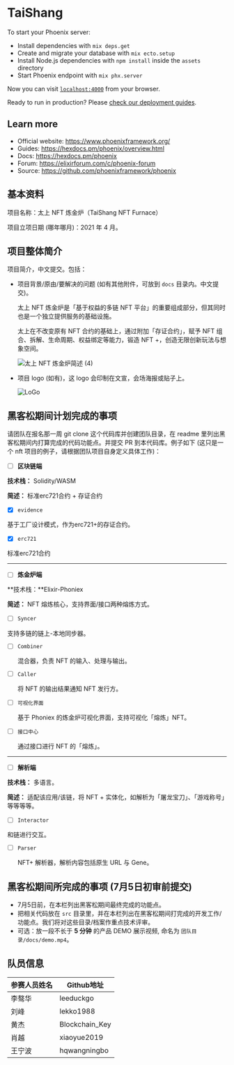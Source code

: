 # TaiShang

To start your Phoenix server:

  * Install dependencies with `mix deps.get`
  * Create and migrate your database with `mix ecto.setup`
  * Install Node.js dependencies with `npm install` inside the `assets` directory
  * Start Phoenix endpoint with `mix phx.server`

Now you can visit [`localhost:4000`](http://localhost:4000) from your browser.

Ready to run in production? Please [check our deployment guides](https://hexdocs.pm/phoenix/deployment.html).

## Learn more

  * Official website: https://www.phoenixframework.org/
  * Guides: https://hexdocs.pm/phoenix/overview.html
  * Docs: https://hexdocs.pm/phoenix
  * Forum: https://elixirforum.com/c/phoenix-forum
  * Source: https://github.com/phoenixframework/phoenix

## 基本资料

项目名称：太上 NFT 炼金炉（TaiShang NFT Furnace）

项目立项日期 (哪年哪月)：2021 年 4 月。

## 项目整体简介

项目简介，中文提交。包括：

- 项目背景/原由/要解决的问题 (如有其他附件，可放到 `docs` 目录内。中文提交)。

  太上 NFT 炼金炉是「基于权益的多链 NFT 平台」的重要组成部分，但其同时也是一个独立提供服务的基础设施。

  太上在不改变原有 NFT 合约的基础上，通过附加「存证合约」，赋予 NFT 组合、拆解、生命周期、权益绑定等能力，锻造 NFT +，创造无限创新玩法与想象空间。

  ![太上 NFT 炼金炉简述 (4)](https://tva1.sinaimg.cn/large/008i3skNgy1gqkikcm71lj31r20u0wjr.jpg)

- 项目 logo (如有)，这 logo 会印制在文宣，会场海报或贴子上。

  ![LoGo](https://tva1.sinaimg.cn/large/008i3skNly1gr1agx4l7lj30hs0b4web.jpg)

## 黑客松期间计划完成的事项

请团队在报名那一周 git clone 这个代码库并创建团队目录，在 readme 里列出黑客松期间内打算完成的代码功能点。并提交 PR 到本代码库。例子如下 (这只是一个 nft 项目的例子，请根据团队项目自身定义具体工作)：

- [ ] **区块链端**

**技术栈：** Solidity/WASM

**简述：** 标准erc721合约 + 存证合约

- [x] `evidence`

基于工厂设计模式，作为erc721+的存证合约。

- [x] `erc721`

标准erc721合约

---

- [ ] **炼金炉端**

**技术栈：**Elixir-Phoniex

**简述：** NFT 熔炼核心，支持界面/接口两种熔炼方式。

- [ ] `Syncer`

支持多链的链上-本地同步器。

- [ ] `Combiner`

  混合器，负责 NFT 的输入、处理与输出。

- [ ] `Caller`

  将 NFT 的输出结果通知 NFT 发行方。

- [ ] `可视化界面`

  基于 Phoniex 的炼金炉可视化界面，支持可视化「熔炼」NFT。

- [ ] `接口中心`

  通过接口进行 NFT 的「熔炼」。

---

- [ ] **解析端**

**技术栈：** 多语言。

**简述：** 适配该应用/该链，将 NFT + 实体化，如解析为「屠龙宝刀」、「游戏称号」等等等等。

- [ ] `Interactor`

和链进行交互。

- [ ] `Parser`

  NFT+ 解析器，解析内容包括原生 URL 与 Gene。


## 黑客松期间所完成的事项 (7月5日初审前提交)

- 7月5日前，在本栏列出黑客松期间最终完成的功能点。
- 把相关代码放在 `src` 目录里，并在本栏列出在黑客松期间打完成的开发工作/功能点。我们将对这些目录/档案作重点技术评审。
- 可选：放一段不长于 **5 分钟** 的产品 DEMO 展示视频, 命名为 `团队目录/docs/demo.mp4`。

## 队员信息

| 参赛人员姓名 | Github地址     |
| ------------ | -------------- |
| 李骜华       | leeduckgo      |
| 刘峰         | lekko1988      |
| 黄杰         | Blockchain_Key |
| 肖越         | xiaoyue2019    |
| 王宁波       | hqwangningbo   |

